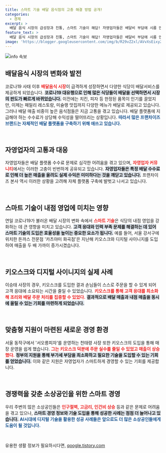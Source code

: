 ```yaml
---
title: 스마트 기술 배달 음식점의 고충 해결 방법 공개!
categories:
  - 경제
excerpt: >
  배달 음식 시장의 급성장과 진통, 스마트 기술이 해답! 자영업자들은 배달비 부담에 시름 안고, 키오스크 도입으로 내점을 강화하며 매출을 두 배로 올리고 있다. 혁신이 필요한 시점, 성공 사례가 주목받고 있다!
feature_text: >
  배달 음식 시장의 급성장과 진통, 스마트 기술이 해답! 자영업자들은 배달비 부담에 시름 안고, 키오스크 도입으로 내점을 강화하며 매출을 두 배로 올리고 있다. 혁신이 필요한 시점, 성공 사례가 주목받고 있다!
image: 'https://blogger.googleusercontent.com/img/b/R29vZ2xl/AVvXsEixyZcFfHzMRdzZMjFBmAUKJYCLCGyLL1o632UiGVXcaFdKo_bkvkuCioo0uUKlGfBVcT3P84aROyZIXSBEx3Aw5nCQ3pTgDom1WDC4m8eifvWiAmWEEVb4x6G_l8C0QH225ldMjyaFvpxGEBGNO37VmDTDMHGhJPq73UglMfDca1-0aw/s1600/blogspot.png'
---
```


<p><img src="https://blogger.googleusercontent.com/img/b/R29vZ2xl/AVvXsEixyZcFfHzMRdzZMjFBmAUKJYCLCGyLL1o632UiGVXcaFdKo_bkvkuCioo0uUKlGfBVcT3P84aROyZIXSBEx3Aw5nCQ3pTgDom1WDC4m8eifvWiAmWEEVb4x6G_l8C0QH225ldMjyaFvpxGEBGNO37VmDTDMHGhJPq73UglMfDca1-0aw/s1600/blogspot.png" alt="info 속보" /></p>

<h2 data-ke-size="size26">배달음식 시장의 변화와 발전</h2>

<p data-ke-size="size16">코로나19 사태 이후 <b><span style="color: #ee2323;">배달음식 시장</span></b>이 급격하게 성장하면서 다양한 식당이 배달서비스를 제공하게 되었습니다. <b><span style="background-color: #21538527;">코로나19 대유행으로 인해 많은 식당들이 배달을 선택하면서 시장의 판도가 빠르게 바뀌었습니다.</span></b> 이전에는 치킨, 피자 등 한정된 품목이 인기를 끌었지만, 이제는 패밀리 레스토랑, 미슐랭 맛집까지 다양한 메뉴가 배달로 제공되고 있습니다. 그러나 배달 매출 비중이 높은 음식점들은 지금 고통을 겪고 있습니다. 배달 플랫폼에 지급해야 하는 수수료가 상당해 수익성을 떨어뜨리는 상황입니다. <b><span style="color: #1a5490;">따라서 많은 프랜차이즈 브랜드는 자체적인 배달 플랫폼을 구축하기 위해 애쓰고 있습니다.</span></b></p>

<p data-ke-size="size16">&nbsp;</p>

<h2 data-ke-size="size26">자영업자의 고통과 대응</h2>

<p data-ke-size="size16">자영업자들은 배달 플랫폼 수수료 문제로 심각한 어려움을 겪고 있으며, <b><span style="color: #ee2323;">자영업자 커뮤니티</span></b>에서는 이러한 고충이 빈번하게 공유되고 있습니다. <b><span style="background-color: #21538527;">자영업자들은 특정 배달 수수료로 인해 더 높은 매출을 올려도 실제 수익은 미미하다는 것을 깨닫고 있습니다.</span></b> 프랜차이즈 본사 역시 이러한 상황을 고려해 자체 플랫폼 구축에 발벗고 나서고 있습니다.</p>

<p data-ke-size="size16">&nbsp;</p>

<h2 data-ke-size="size26">스마트 기술이 내점 영업에 미치는 영향</h2>

<p data-ke-size="size16">연일 코로나19가 불러온 배달 시장의 변화 속에서 <b><span style="color: #ee2323;">스마트 기술</span></b>은 식당의 내점 영업을 강화하는 데 큰 영향을 미치고 있습니다. <b><span style="background-color: #21538527;">고객 응대와 인력 부족 문제를 해결하는 데 있어 스마트 기술의 도입은 효율성을 높이는 중요한 요소가 됩니다.</span></b> 예를 들어, 서울 강서구에 위치한 돈까스 전문점 '카츠야미 화곡점'은 지난해 키오스크와 디지털 사이니지를 도입하여 매출을 두 배 가까이 증가시켰습니다.</p>

<p data-ke-size="size16">&nbsp;</p>

<h2 data-ke-size="size26">키오스크와 디지털 사이니지의 실제 사례</h2>

<p data-ke-size="size16">이승태 사장의 경우, 키오스크를 도입한 결과 손님들이 스스로 주문을 할 수 있게 되어 고객 응대에 소요되는 시간을 줄일 수 있었습니다. <b><span style="color: #ee2323;">키오스크를 통해 고객 응대를 최소화해 조리와 배달 주문 처리를 집중할 수 있었다.</span></b> <b><span style="background-color: #21538527;">결과적으로 배달 매출과 내점 매출을 동시에 올릴 수 있는 기회를 마련하게 되었습니다.</span></b></p>

<p data-ke-size="size16">&nbsp;</p>

<h2 data-ke-size="size26">맞춤형 지원이 마련된 새로운 경영 환경</h2>

<p data-ke-size="size16">서울 동작구에서 '서오릉피자'를 운영하는 천태령 사장 또한 키오스크의 도입을 통해 매장 운영을 쉽게 했습니다. <b><span style="color: #ee2323;">그는 키오스크 덕분에 주문 실수를 줄일 수 있었고 매출이 상승했다.</span></b> <b><span style="background-color: #21538527;">정부의 지원을 통해 부가세 부담을 최소화하고 필요한 기술을 도입할 수 있는 기회를 얻었습니다.</span></b> 이와 같은 지원은 자영업자가 스마트하게 경영할 수 있는 기회를 제공합니다.</p>

<p data-ke-size="size16">&nbsp;</p>

<h2 data-ke-size="size26">경쟁력을 갖춘 소상공인을 위한 스마트 경영</h2>

<p data-ke-size="size16">우리 주변의 많은 소상공인들은 <b><span style="color: #ee2323;">인구절벽, 고금리, 인건비 상승</span></b> 등과 같은 문제로 어려움을 겪고 있으나, <b><span style="background-color: #21538527;">스마트 경영 정보와 기술 도입을 통해 성공한 사례는 점점 더 늘어나고 있습니다.</span></b> <b><span style="color: #1a5490;">AI시대에 디지털 기술을 활용한 성공 사례들은 앞으로도 더 많은 소상공인들에게 도움이 될 것입니다.</span></b></p>

<p data-ke-size="size16">&nbsp;</p>
유용한 생활 정보가 필요하시다면, <a href="https://qoogle.tistory.com" rel="dofollow">qoogle.tistory.com</a>


